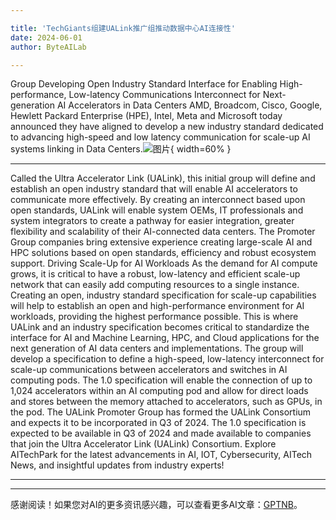 ```yaml
---

title: 'TechGiants组建UALink推广组推动数据中心AI连接性'
date: 2024-06-01
author: ByteAILab

---
```


Group Developing Open Industry Standard Interface for Enabling High-performance, Low-latency Communications Interconnect for Next-generation AI Accelerators in Data Centers
AMD, Broadcom, Cisco, Google, Hewlett Packard Enterprise (HPE), Intel, Meta and Microsoft today announced they have aligned to develop a new industry standard dedicated to advancing high-speed and low latency communication for scale-up AI systems linking in Data Centers.![图片](https://ai-techpark.com/wp-content/uploads/2024/05/TechGiants-960x540.jpg){ width=60% }

---

Called the Ultra Accelerator Link (UALink), this initial group will define and establish an open industry standard that will enable AI accelerators to communicate more effectively. By creating an interconnect based upon open standards, UALink will enable system OEMs, IT professionals and system integrators to create a pathway for easier integration, greater flexibility and scalability of their AI-connected data centers.
The Promoter Group companies bring extensive experience creating large-scale AI and HPC solutions based on open standards, efficiency and robust ecosystem support.
Driving Scale-Up for AI Workloads
As the demand for AI compute grows, it is critical to have a robust, low-latency and efficient scale-up network that can easily add computing resources to a single instance. Creating an open, industry standard specification for scale-up capabilities will help to establish an open and high-performance environment for AI workloads, providing the highest performance possible.
This is where UALink and an industry specification becomes critical to standardize the interface for AI and Machine Learning, HPC, and Cloud applications for the next generation of AI data centers and implementations. The group will develop a specification to define a high-speed, low-latency interconnect for scale-up communications between accelerators and switches in AI computing pods.
The 1.0 specification will enable the connection of up to 1,024 accelerators within an AI computing pod and allow for direct loads and stores between the memory attached to accelerators, such as GPUs, in the pod. The UALink Promoter Group has formed the UALink Consortium and expects it to be incorporated in Q3 of 2024. The 1.0 specification is expected to be available in Q3 of 2024 and made available to companies that join the Ultra Accelerator Link (UALink) Consortium.
Explore AITechPark for the latest advancements in AI, IOT, Cybersecurity, AITech News, and insightful updates from industry experts!

---
---
感谢阅读！如果您对AI的更多资讯感兴趣，可以查看更多AI文章：[GPTNB](https://gptnb.com)。